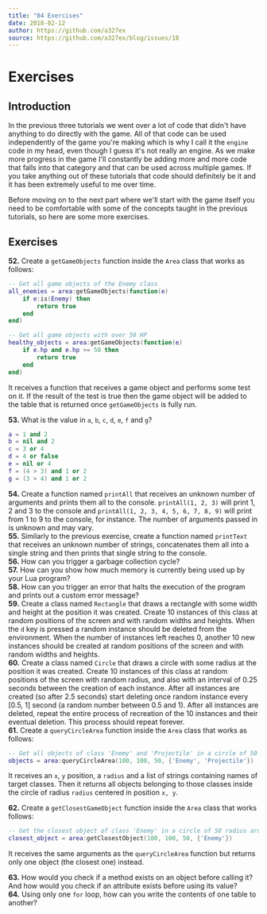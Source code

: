 ```yaml
---
title: "04 Exercises"
date: 2018-02-12
author: https://github.com/a327ex
source: https://github.com/a327ex/blog/issues/18
---
```


# Exercises

## Introduction

In the previous three tutorials we went over a lot of code that didn't have anything to do directly with the game. All of that code can be used independently of the game you're making which is why I call it the `engine` code in my head, even though I guess it's not really an engine. As we make more progress in the game I'll constantly be adding more and more code that falls into that category and that can be used across multiple games. If you take anything out of these tutorials that code should definitely be it and it has been extremely useful to me over time.

Before moving on to the next part where we'll start with the game itself you need to be comfortable with some of the concepts taught in the previous tutorials, so here are some more exercises.

## Exercises

**52.** Create a `getGameObjects` function inside the `Area` class that works as follows:

```lua
-- Get all game objects of the Enemy class
all_enemies = area:getGameObjects(function(e)
    if e:is(Enemy) then
        return true
    end
end)

-- Get all game objects with over 50 HP
healthy_objects = area:getGameObjects(function(e)
    if e.hp and e.hp >= 50 then
        return true
    end
end)
```

It receives a function that receives a game object and performs some test on it. If the result of the test is true then the game object will be added to the table that is returned once `getGameObjects` is fully run.

**53.** What is the value in `a`, `b`, `c`, `d`, `e`, `f` and `g`?

```lua
a = 1 and 2
b = nil and 2
c = 3 or 4
d = 4 or false
e = nil or 4
f = (4 > 3) and 1 or 2
g = (3 > 4) and 1 or 2
```

**54.** Create a function named `printAll` that receives an unknown number of arguments and prints them all to the console. `printAll(1, 2, 3)` will print 1, 2 and 3 to the console and `printAll(1, 2, 3, 4, 5, 6, 7, 8, 9)` will print from 1 to 9 to the console, for instance. The number of arguments passed in is unknown and may vary.  
**55.** Similarly to the previous exercise, create a function named `printText` that receives an unknown number of strings, concatenates them all into a single string and then prints that single string to the console.  
**56.** How can you trigger a garbage collection cycle?  
**57.** How can you show how much memory is currently being used up by your Lua program?  
**58.** How can you trigger an error that halts the execution of the program and prints out a custom error message?  
**59.** Create a class named `Rectangle` that draws a rectangle with some width and height at the position it was created. Create 10 instances of this class at random positions of the screen and with random widths and heights. When the `d` key is pressed a random instance should be deleted from the environment. When the number of instances left reaches 0, another 10 new instances should be created at random positions of the screen and with random widths and heights.  
**60.** Create a class named `Circle` that draws a circle with some radius at the position it was created. Create 10 instances of this class at random positions of the screen with random radius, and also with an interval of 0.25 seconds between the creation of each instance. After all instances are created (so after 2.5 seconds) start deleting once random instance every \[0.5, 1\] second (a random number between 0.5 and 1). After all instances are deleted, repeat the entire process of recreation of the 10 instances and their eventual deletion. This process should repeat forever.  
**61.** Create a `queryCircleArea` function inside the `Area` class that works as follows:

```lua
-- Get all objects of class 'Enemy' and 'Projectile' in a circle of 50 radius around point 100, 100
objects = area:queryCircleArea(100, 100, 50, {'Enemy', 'Projectile'})
```

It receives an `x`, `y` position, a `radius` and a list of strings containing names of target classes. Then it returns all objects belonging to those classes inside the circle of radius `radius` centered in position `x, y`.

**62.** Create a `getClosestGameObject` function inside the `Area` class that works follows:

```lua
-- Get the closest object of class 'Enemy' in a circle of 50 radius around point 100, 100
closest_object = area:getClosestObject(100, 100, 50, {'Enemy'})
```

It receives the same arguments as the `queryCircleArea` function but returns only one object (the closest one) instead.

**63.** How would you check if a method exists on an object before calling it? And how would you check if an attribute exists before using its value?  
**64.** Using only one `for` loop, how can you write the contents of one table to another?